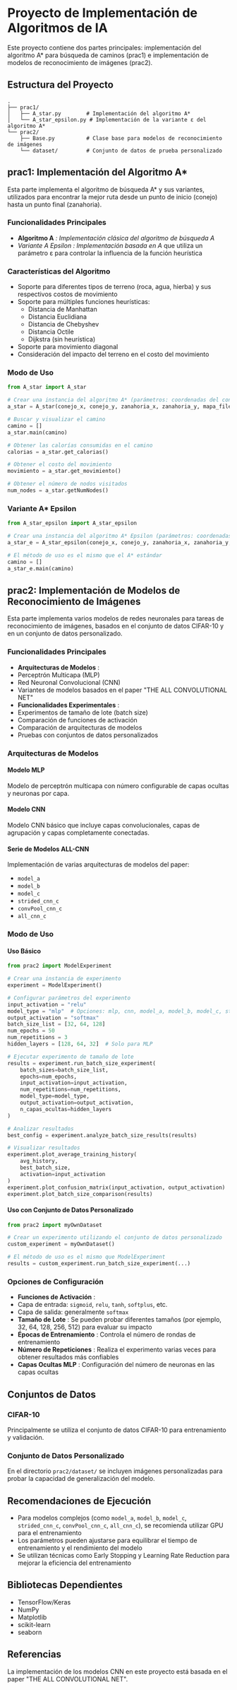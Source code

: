 # Proyecto de Implementación de Algoritmos de IA

Este proyecto contiene dos partes principales: implementación del algoritmo A* para búsqueda de caminos (prac1) e implementación de modelos de reconocimiento de imágenes (prac2).

## Estructura del Proyecto

```
.
├── prac1/
│   ├── A_star.py        # Implementación del algoritmo A*
│   └── A_star_epsilon.py # Implementación de la variante ε del algoritmo A*
└── prac2/
    ├── Base.py          # Clase base para modelos de reconocimiento de imágenes
    └── dataset/         # Conjunto de datos de prueba personalizado
```

## prac1: Implementación del Algoritmo A*

Esta parte implementa el algoritmo de búsqueda A* y sus variantes, utilizados para encontrar la mejor ruta desde un punto de inicio (conejo) hasta un punto final (zanahoria).

### Funcionalidades Principales

* **Algoritmo A** *: Implementación clásica del algoritmo de búsqueda A*
* **Variante A* Epsilon* *: Implementación basada en A* que utiliza un parámetro ε para controlar la influencia de la función heurística

### Características del Algoritmo

* Soporte para diferentes tipos de terreno (roca, agua, hierba) y sus respectivos costos de movimiento
* Soporte para múltiples funciones heurísticas:
  * Distancia de Manhattan
  * Distancia Euclidiana
  * Distancia de Chebyshev
  * Distancia Octile
  * Dijkstra (sin heurística)
* Soporte para movimiento diagonal
* Consideración del impacto del terreno en el costo del movimiento

### Modo de Uso

```python
from A_star import A_star

# Crear una instancia del algoritmo A* (parámetros: coordenadas del conejo, coordenadas de la zanahoria, archivo del mapa)
a_star = A_star(conejo_x, conejo_y, zanahoria_x, zanahoria_y, mapa_file)

# Buscar y visualizar el camino
camino = []
a_star.main(camino)

# Obtener las calorías consumidas en el camino
calorias = a_star.get_calorias()

# Obtener el costo del movimiento
movimiento = a_star.get_movimiento()

# Obtener el número de nodos visitados
num_nodes = a_star.getNumNodes()
```

### Variante A* Epsilon

```python
from A_star_epsilon import A_star_epsilon

# Crear una instancia del algoritmo A* Epsilon (parámetros: coordenadas del conejo, coordenadas de la zanahoria, archivo del mapa, valor epsilon)
a_star_e = A_star_epsilon(conejo_x, conejo_y, zanahoria_x, zanahoria_y, mapa_file, epsilon=0.5)

# El método de uso es el mismo que el A* estándar
camino = []
a_star_e.main(camino)
```

## prac2: Implementación de Modelos de Reconocimiento de Imágenes

Esta parte implementa varios modelos de redes neuronales para tareas de reconocimiento de imágenes, basados en el conjunto de datos CIFAR-10 y en un conjunto de datos personalizado.

### Funcionalidades Principales

* **Arquitecturas de Modelos** :
* Perceptrón Multicapa (MLP)
* Red Neuronal Convolucional (CNN)
* Variantes de modelos basados en el paper "THE ALL CONVOLUTIONAL NET"
* **Funcionalidades Experimentales** :
* Experimentos de tamaño de lote (batch size)
* Comparación de funciones de activación
* Comparación de arquitecturas de modelos
* Pruebas con conjuntos de datos personalizados

### Arquitecturas de Modelos

#### Modelo MLP

Modelo de perceptrón multicapa con número configurable de capas ocultas y neuronas por capa.

#### Modelo CNN

Modelo CNN básico que incluye capas convolucionales, capas de agrupación y capas completamente conectadas.

#### Serie de Modelos ALL-CNN

Implementación de varias arquitecturas de modelos del paper:

* `model_a`
* `model_b`
* `model_c`
* `strided_cnn_c`
* `convPool_cnn_c`
* `all_cnn_c`

### Modo de Uso

#### Uso Básico

```python
from prac2 import ModelExperiment

# Crear una instancia de experimento
experiment = ModelExperiment()

# Configurar parámetros del experimento
input_activation = "relu"
model_type = "mlp"  # Opciones: mlp, cnn, model_a, model_b, model_c, strided_cnn_c, convPool_cnn_c, all_cnn_c
output_activation = "softmax"
batch_size_list = [32, 64, 128]
num_epochs = 50
num_repetitions = 3
hidden_layers = [128, 64, 32]  # Solo para MLP

# Ejecutar experimento de tamaño de lote
results = experiment.run_batch_size_experiment(
    batch_sizes=batch_size_list,
    epochs=num_epochs,
    input_activation=input_activation,
    num_repetitions=num_repetitions,
    model_type=model_type,
    output_activation=output_activation,
    n_capas_ocultas=hidden_layers
)

# Analizar resultados
best_config = experiment.analyze_batch_size_results(results)

# Visualizar resultados
experiment.plot_average_training_history(
    avg_history, 
    best_batch_size, 
    activation=input_activation
)
experiment.plot_confusion_matrix(input_activation, output_activation)
experiment.plot_batch_size_comparison(results)
```

#### Uso con Conjunto de Datos Personalizado

```python
from prac2 import myOwnDataset

# Crear un experimento utilizando el conjunto de datos personalizado
custom_experiment = myOwnDataset()

# El método de uso es el mismo que ModelExperiment
results = custom_experiment.run_batch_size_experiment(...)
```

### Opciones de Configuración

* **Funciones de Activación** :
* Capa de entrada: `sigmoid`, `relu`, `tanh`, `softplus`, etc.
* Capa de salida: generalmente `softmax`
* **Tamaño de Lote** : Se pueden probar diferentes tamaños (por ejemplo, 32, 64, 128, 256, 512) para evaluar su impacto
* **Épocas de Entrenamiento** : Controla el número de rondas de entrenamiento
* **Número de Repeticiones** : Realiza el experimento varias veces para obtener resultados más confiables
* **Capas Ocultas MLP** : Configuración del número de neuronas en las capas ocultas

## Conjuntos de Datos

### CIFAR-10

Principalmente se utiliza el conjunto de datos CIFAR-10 para entrenamiento y validación.

### Conjunto de Datos Personalizado

En el directorio `prac2/dataset/` se incluyen imágenes personalizadas para probar la capacidad de generalización del modelo.

## Recomendaciones de Ejecución

* Para modelos complejos (como `model_a`, `model_b`, `model_c`, `strided_cnn_c`, `convPool_cnn_c`, `all_cnn_c`), se recomienda utilizar GPU para el entrenamiento
* Los parámetros pueden ajustarse para equilibrar el tiempo de entrenamiento y el rendimiento del modelo
* Se utilizan técnicas como Early Stopping y Learning Rate Reduction para mejorar la eficiencia del entrenamiento

## Bibliotecas Dependientes

* TensorFlow/Keras
* NumPy
* Matplotlib
* scikit-learn
* seaborn

## Referencias

La implementación de los modelos CNN en este proyecto está basada en el paper "THE ALL CONVOLUTIONAL NET".
